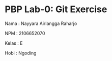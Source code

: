 # PBP Lab-0: Git Exercise

Nama    : Nayyara Airlangga Raharjo

NPM     : 2106652070

Kelas   : E

Hobi : Ngoding
